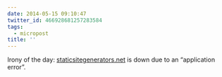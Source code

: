 ```yaml
---
date: 2014-05-15 09:10:47
twitter_id: 466928681257283584
tags:
  - micropost
title: ''
---
```


Irony of the day: [staticsitegenerators.net](http://staticsitegenerators.net) is down due to an “application error”.
